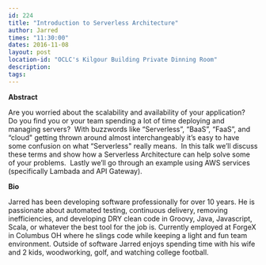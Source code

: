 ```yaml
---
id: 224
title: "Introduction to Serverless Architecture"
author: Jarred
times: "11:30:00"
dates: 2016-11-08
layout: post
location-id: "OCLC's Kilgour Building Private Dinning Room"  
description: 
tags: 
---
```

 **Abstract**

Are you worried about the scalability and availability of your application?&nbsp; Do you find you or your team spending a lot of time deploying and managing servers?&nbsp; With buzzwords like “Serverless”, “BaaS”, “FaaS”, and “cloud" getting thrown around almost interchangeably it’s easy to have some confusion on what “Serverless" really means.&nbsp; In this talk we’ll discuss these terms and show how a Serverless Architecture can help solve some of your problems.&nbsp; Lastly we’ll go through an example using AWS services (specifically Lambada and API Gateway).  

**Bio**

Jarred has been developing software professionally for over 10 years. He is passionate about automated testing, continuous delivery, removing inefficiencies, and developing DRY clean code in Groovy, Java, Javascript, Scala, or whatever the best tool for the job is. Currently employed at ForgeX in Columbus OH where he slings code while keeping a light and fun team environment. Outside of software Jarred enjoys spending time with his wife and 2 kids, woodworking, golf, and watching college football.

